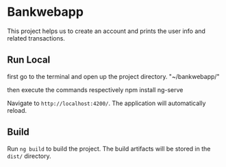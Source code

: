 # Bankwebapp

This project helps us to create an account and prints the user info and related transactions. 

## Run Local

first go to the terminal and open up the project directory. "~/bankwebapp/"

then execute the commands respectively
npm install
ng-serve

Navigate to `http://localhost:4200/`. The application will automatically reload.

## Build

Run `ng build` to build the project. The build artifacts will be stored in the `dist/` directory.